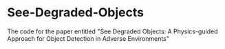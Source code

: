 # See-Degraded-Objects
The code for the paper entitled "See Degraded Objects: A Physics-guided Approach for Object Detection in Adverse Environments"
